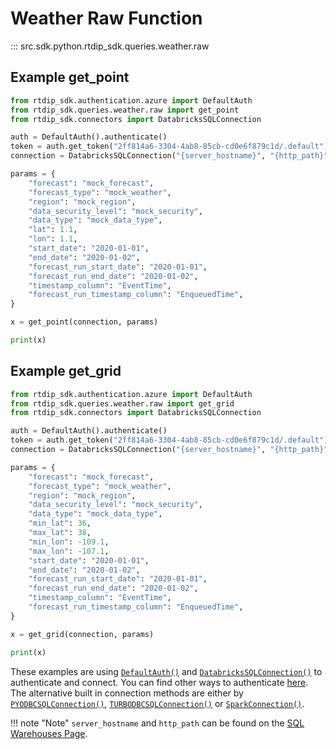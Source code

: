 # Weather Raw Function
::: src.sdk.python.rtdip_sdk.queries.weather.raw

## Example get_point

```python
from rtdip_sdk.authentication.azure import DefaultAuth
from rtdip_sdk.queries.weather.raw import get_point
from rtdip_sdk.connectors import DatabricksSQLConnection

auth = DefaultAuth().authenticate()
token = auth.get_token("2ff814a6-3304-4ab8-85cb-cd0e6f879c1d/.default").token
connection = DatabricksSQLConnection("{server_hostname}", "{http_path}", token)

params = {
    "forecast": "mock_forecast",
    "forecast_type": "mock_weather",
    "region": "mock_region",
    "data_security_level": "mock_security",
    "data_type": "mock_data_type",
    "lat": 1.1,
    "lon": 1.1,
    "start_date": "2020-01-01",
    "end_date": "2020-01-02",
    "forecast_run_start_date": "2020-01-01",
    "forecast_run_end_date": "2020-01-02",
    "timestamp_column": "EventTime",
    "forecast_run_timestamp_column": "EnqueuedTime",
}

x = get_point(connection, params)

print(x)
```

## Example get_grid

```python
from rtdip_sdk.authentication.azure import DefaultAuth
from rtdip_sdk.queries.weather.raw import get_grid
from rtdip_sdk.connectors import DatabricksSQLConnection

auth = DefaultAuth().authenticate()
token = auth.get_token("2ff814a6-3304-4ab8-85cb-cd0e6f879c1d/.default").token
connection = DatabricksSQLConnection("{server_hostname}", "{http_path}", token)

params = {
    "forecast": "mock_forecast",
    "forecast_type": "mock_weather",
    "region": "mock_region",
    "data_security_level": "mock_security",
    "data_type": "mock_data_type",
    "min_lat": 36,
    "max_lat": 38,
    "min_lon": -109.1,
    "max_lon": -107.1,
    "start_date": "2020-01-01",
    "end_date": "2020-01-02",
    "forecast_run_start_date": "2020-01-01",
    "forecast_run_end_date": "2020-01-02",
    "timestamp_column": "EventTime",
    "forecast_run_timestamp_column": "EnqueuedTime",
}

x = get_grid(connection, params)

print(x)
```

These examples are using [```DefaultAuth()```](../../../authentication/azure.md) and [```DatabricksSQLConnection()```](../../connectors/db-sql-connector.md) to authenticate and connect. You can find other ways to authenticate [here](../../../authentication/azure.md). The alternative built in connection methods are either by [```PYODBCSQLConnection()```](../../connectors/pyodbc-sql-connector.md), [```TURBODBCSQLConnection()```](../../connectors/turbodbc-sql-connector.md) or [```SparkConnection()```](../../connectors/spark-connector.md).

!!! note "Note"
    </b>```server_hostname``` and ```http_path``` can be found on the [SQL Warehouses Page](../../../../queries/databricks/sql-warehouses.md). <br />